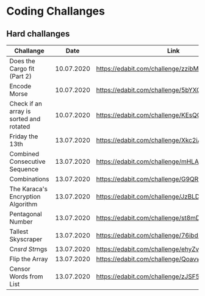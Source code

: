 # Coding Challanges

## Hard challanges

| Challange | Date  | Link |
| --------- | ----- | ---- |
| Does the Cargo fit (Part 2)| 10.07.2020 | https://edabit.com/challenge/zzibM5MaxDNvQCrEk |
| Encode Morse | 10.07.2020| https://edabit.com/challenge/5bYXQfpyoithnQisa |
| Check if an array is sorted and rotated | 10.07.2020 | https://edabit.com/challenge/KEsQGp7LsP3KwmqJ7 |
| Friday the 13th | 13.07.2020 | https://edabit.com/challenge/Xkc2iAjwCap2z9N5D |
| Combined Consecutive Sequence | 13.07.2020 | https://edabit.com/challenge/mHLAmj4vmRuXrT8Nb |
| Combinations | 13.07.2020 | https://edabit.com/challenge/G9QRtAGXb9Cu368Pw |
| The Karaca's Encryption Algorithm | 13.07.2020 | https://edabit.com/challenge/JzBLDzrcGCzDjkk5n |
| Pentagonal Number | 13.07.2020 | https://edabit.com/challenge/st8mDxreMcuWxuz8c |
| Tallest Skyscraper | 13.07.2020 | https://edabit.com/challenge/76ibd8jZxvhAwDskb |
| C*ns*r*d Str*ngs | 13.07.2020 | https://edabit.com/challenge/ehyZvt6AJF4rKFfXT |
| Flip the Array | 13.07.2020 | https://edabit.com/challenge/QoavwQhmrDpXJhBW9 |
| Censor Words from List | 13.07.2020 | https://edabit.com/challenge/zJSF5EfPe69e9sJAc |